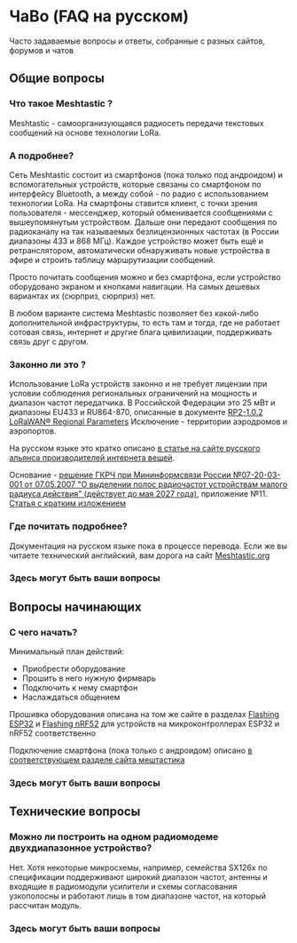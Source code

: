 # ЧаВо (FAQ на русском)

Часто задаваемые вопросы и ответы, собранные с разных сайтов, форумов и чатов

## Общие вопросы

### Что такое Meshtastic ?

Meshtastic - самоорганизующаяся радиосеть передачи текстовых сообщений на основе технологии LoRa. 

### А подробнее?

Сеть Meshtastic состоит из смартфонов (пока только под андроидом) и вспомогательных устройств, которые связаны со смартфоном по интерфейсу Bluetooth, а между собой - по радио с использованием технологии LoRa. На смартфоны ставится клиент, с точки зрения пользователя - мессенджер, который обменивается сообщениями с вышеупомянутым устройством. Дальше они передают сообщения по радиоканалу на так называемых безлицензионных частотах (в России диапазоны 433 и 868 МГц). Каждое устройство может быть ещё и ретранслятором, автоматически обнаруживать новые устройства в эфире и строить таблицу маршрутизации сообщений.

Просто почитать сообщения можно и без смартфона, если устройство оборудовано экраном и кнопками навигации. На самых дешевых вариантах их (сюрприз, сюрприз) нет.

В любом варианте система Meshtastic позволяет без какой-либо дополнительной инфраструктуры, то есть там и тогда, где не работает сотовая связь, интернет и другие блага цивилизации, поддерживать связь друг с другом.


### Законно ли это ?

Использование LoRa устройств законно и не требует лицензии при условии соблюдения региональных ограничений на мощность и диапазон частот передатчика. В Российской Федерации это 25 мВт и диапазоны EU433 и RU864-870, описанные в документе [RP2-1.0.2 LoRaWAN® Regional Parameters](https://lora-alliance.org/resource_hub/rp2-102-lorawan-regional-parameters/) Исключение - территории аэродромов и аэропортов.

На русском языке это кратко описано [в статье на сайте русского альянса производителей интернета вещей](https://iotas.ru/media/news_aiv/161/).

Основание - [решение ГКРЧ при Мининформсвязи России №07-20-03-001 от 07.05.2007 "О выделении полос радиочастот устройствам малого радиуса действия" (действует до мая 2027 года)](https://digital.gov.ru/ru/documents/4039/), приложение №11. [Статья с кратким изложением](https://itechinfo.ru/content/%D1%81%D1%82%D1%80%D0%BE%D0%B8%D1%82%D0%B5%D0%BB%D1%8C%D1%81%D1%82%D0%B2%D0%BE-%D1%81%D0%B5%D1%82%D0%B5%D0%B9-lora-%D0%B2-%D1%80%D1%84)

### Где почитать подробнее?

Документация на русском языке пока в процессе перевода. Если же вы читаете технический английский, вам дорога на сайт [Meshtastic.org](https://meshtastic.org/)

### Здесь могут быть ваши вопросы 

## Вопросы начинающих

### С чего начать?

Минимальный план действий:

* Приобрести оборудование
* Прошить в него нужную фирмварь
* Подключить к нему смартфон
* Наслаждаться общением

Прошивка оборудования описана на том же сайте в разделах [Flashing ESP32](https://meshtastic.org/docs/getting-started/flashing-esp32) и [Flashing nRF52](https://meshtastic.org/docs/getting-started/flashing-nrf52) для устройств на микроконтроллерах ESP32 и nRF52 соответственно

Подключение смартфона (пока только с андроидом) описано [в соответствующем разделе сайта мештастика](https://meshtastic.org/docs/software/android/android-installation)

### Здесь могут быть ваши вопросы 

## Технические вопросы

### Можно ли построить на одном радиомодеме двухдиапазонное устройство?

Нет. Хотя некоторые микросхемы, например, семейства SX126x по спецификации поддерживают широкий диапазон частот, антенны и входящие в радиомодули усилители и схемы согласования узкополосны и работают лишь в том диапазоне частот, на который рассчитан модуль.

### Здесь могут быть ваши вопросы

